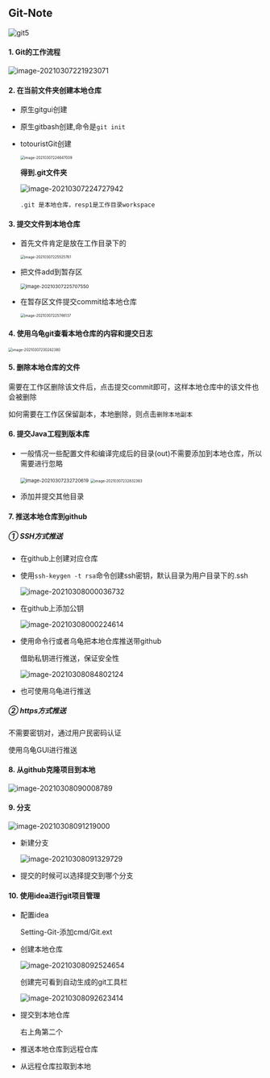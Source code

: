 ## Git-Note

![git5](https://i.loli.net/2021/03/31/5EsmtrxXWqfvLJR.png)

#### 1. Git的工作流程

![image-20210307221923071](C:%5CDocuments(%E8%B5%84%E6%96%99)%5CLearning%5C%E8%AE%A1%E7%AE%97%E6%9C%BA%E7%BD%91%E7%BB%9C-%E5%B0%8F%E6%B2%88%5Cimg%5Cimage-20210307221923071.png)

#### 2. 在当前文件夹创建本地仓库

- 原生gitgui创建

- 原生gitbash创建,命令是`git init`

- totouristGit创建

  <img src="C:%5CDocuments(%E8%B5%84%E6%96%99)%5CLearning%5C%E8%AE%A1%E7%AE%97%E6%9C%BA%E7%BD%91%E7%BB%9C-%E5%B0%8F%E6%B2%88%5Cimg%5Cimage-20210307224647009.png" alt="image-20210307224647009" style="zoom:50%;" />

  **得到.git文件夹**

  ![image-20210307224727942](C:%5CDocuments(%E8%B5%84%E6%96%99)%5CLearning%5C%E8%AE%A1%E7%AE%97%E6%9C%BA%E7%BD%91%E7%BB%9C-%E5%B0%8F%E6%B2%88%5Cimg%5Cimage-20210307224727942.png)

  `.git 是本地仓库，resp1是工作目录workspace`

#### 3. 提交文件到本地仓库

- 首先文件肯定是放在工作目录下的

  <img src="C:%5CDocuments(%E8%B5%84%E6%96%99)%5CLearning%5C%E8%AE%A1%E7%AE%97%E6%9C%BA%E7%BD%91%E7%BB%9C-%E5%B0%8F%E6%B2%88%5Cimg%5Cimage-20210307225525761.png" alt="image-20210307225525761" style="zoom:50%;" />

- 把文件add到暂存区

  <img src="C:%5CDocuments(%E8%B5%84%E6%96%99)%5CLearning%5C%E8%AE%A1%E7%AE%97%E6%9C%BA%E7%BD%91%E7%BB%9C-%E5%B0%8F%E6%B2%88%5Cimg%5Cimage-20210307225707550.png" alt="image-20210307225707550" style="zoom:67%;" />

- 在暂存区文件提交commit给本地仓库

  <img src="C:%5CDocuments(%E8%B5%84%E6%96%99)%5CLearning%5C%E8%AE%A1%E7%AE%97%E6%9C%BA%E7%BD%91%E7%BB%9C-%E5%B0%8F%E6%B2%88%5Cimg%5Cimage-20210307225746137.png" alt="image-20210307225746137" style="zoom:50%;" />

#### 4. 使用乌龟git查看本地仓库的内容和提交日志

<img src="C:%5CDocuments(%E8%B5%84%E6%96%99)%5CLearning%5C%E8%AE%A1%E7%AE%97%E6%9C%BA%E7%BD%91%E7%BB%9C-%E5%B0%8F%E6%B2%88%5Cimg%5Cimage-20210307230242380.png" alt="image-20210307230242380" style="zoom:50%;" />

#### 5. 删除本地仓库的文件

需要在工作区删除该文件后，点击提交commit即可，这样本地仓库中的该文件也会被删除

如何需要在工作区保留副本，本地删除，则点击`删除本地副本`

#### 6. 提交Java工程到版本库

- 一般情况一些配置文件和编译完成后的目录(out)不需要添加到本地仓库，所以需要进行忽略

  <img src="C:%5CDocuments(%E8%B5%84%E6%96%99)%5CLearning%5C%E8%AE%A1%E7%AE%97%E6%9C%BA%E7%BD%91%E7%BB%9C-%E5%B0%8F%E6%B2%88%5Cimg%5Cimage-20210307232720619.png" alt="image-20210307232720619" style="zoom:67%;" />

  <img src="C:%5CDocuments(%E8%B5%84%E6%96%99)%5CLearning%5C%E8%AE%A1%E7%AE%97%E6%9C%BA%E7%BD%91%E7%BB%9C-%E5%B0%8F%E6%B2%88%5Cimg%5Cimage-20210307232832363.png" alt="image-20210307232832363" style="zoom:50%;" />

- 添加并提交其他目录

#### 7. 推送本地仓库到github

##### ① SSH方式推送

- 在github上创建对应仓库

- 使用`ssh-keygen -t rsa`命令创建ssh密钥，默认目录为用户目录下的.ssh

  ![image-20210308000036732](C:%5CDocuments(%E8%B5%84%E6%96%99)%5CLearning%5C%E8%AE%A1%E7%AE%97%E6%9C%BA%E7%BD%91%E7%BB%9C-%E5%B0%8F%E6%B2%88%5Cimg%5Cimage-20210308000036732.png)

- 在github上添加公钥

  ![image-20210308000224614](C:%5CDocuments(%E8%B5%84%E6%96%99)%5CLearning%5C%E8%AE%A1%E7%AE%97%E6%9C%BA%E7%BD%91%E7%BB%9C-%E5%B0%8F%E6%B2%88%5Cimg%5Cimage-20210308000224614.png)

- 使用命令行或者乌龟把本地仓库推送带github

  借助私钥进行推送，保证安全性

  ![image-20210308084802124](C:%5CDocuments(%E8%B5%84%E6%96%99)%5CLearning%5C%E8%AE%A1%E7%AE%97%E6%9C%BA%E7%BD%91%E7%BB%9C-%E5%B0%8F%E6%B2%88%5Cimg%5Cimage-20210308084802124.png)

- 也可使用乌龟进行推送

##### ② https方式推送

不需要密钥对，通过用户民密码认证

使用乌龟GUI进行推送

#### 8. 从github克隆项目到本地

![image-20210308090008789](C:%5CDocuments(%E8%B5%84%E6%96%99)%5CLearning%5C%E8%AE%A1%E7%AE%97%E6%9C%BA%E7%BD%91%E7%BB%9C-%E5%B0%8F%E6%B2%88%5Cimg%5Cimage-20210308090008789.png)

#### 9. 分支

![image-20210308091219000](C:%5CDocuments(%E8%B5%84%E6%96%99)%5CLearning%5C%E8%AE%A1%E7%AE%97%E6%9C%BA%E7%BD%91%E7%BB%9C-%E5%B0%8F%E6%B2%88%5Cimg%5Cimage-20210308091219000.png)

- 新建分支

  ![image-20210308091329729](C:%5CDocuments(%E8%B5%84%E6%96%99)%5CLearning%5C%E8%AE%A1%E7%AE%97%E6%9C%BA%E7%BD%91%E7%BB%9C-%E5%B0%8F%E6%B2%88%5Cimg%5Cimage-20210308091329729.png)

- 提交的时候可以选择提交到哪个分支

#### 10. 使用idea进行git项目管理

- 配置idea

  Setting-Git-添加cmd/Git.ext

- 创建本地仓库

  ![image-20210308092524654](C:%5CDocuments(%E8%B5%84%E6%96%99)%5CLearning%5C%E8%AE%A1%E7%AE%97%E6%9C%BA%E7%BD%91%E7%BB%9C-%E5%B0%8F%E6%B2%88%5Cimg%5Cimage-20210308092524654.png)

  创建完可看到自动生成的git工具栏

  ![image-20210308092623414](C:%5CDocuments(%E8%B5%84%E6%96%99)%5CLearning%5C%E8%AE%A1%E7%AE%97%E6%9C%BA%E7%BD%91%E7%BB%9C-%E5%B0%8F%E6%B2%88%5Cimg%5Cimage-20210308092623414.png)

- 提交到本地仓库

  右上角第二个

- 推送本地仓库到远程仓库

- 从远程仓库拉取到本地